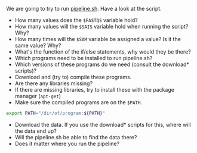 We are going to try to run [pipeline.sh](https://github.com/rvosa/arangs2016/blob/master/bin/pipeline.sh). Have a look at the script.

- How many values does the `$FASTQS` variable hold?
- How many values will the `$SAIS` variable hold when running the script? Why?
- How many times will the `$SAM` variable be assigned a value? Is it the same value? Why?
- What's the function of the if/else statements, why would they be there?
- Which programs need to be installed to run pipeline.sh?
- Which versions of these programs do we need (consult the download* scripts)?
- Download and (try to) compile these programs.
- Are there any libraries missing?
- If there are missing libraries, try to install these with the package manager (`apt-get`)
- Make sure the compiled programs are on the `$PATH`.
```bash
export PATH="/dir/of/program:${PATH}"
```
- Download the data. If you use the download* scripts for this, where will the data end up?
- Will the pipeline.sh be able to find the data there?
- Does it matter where you run the pipeline?

